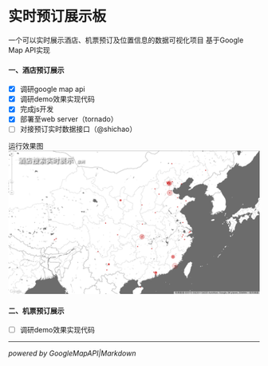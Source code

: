 # 实时预订展示板

一个可以实时展示酒店、机票预订及位置信息的数据可视化项目
基于Google Map API实现

#### 一、酒店预订展示

- [x] 调研google map api
- [x] 调研demo效果实现代码
- [x] 完成js开发
- [x] 部署至web server（tornado）
- [ ] 对接预订实时数据接口（@shichao）

运行效果图
![实时酒店预订展示板](hotel_board.png "实时酒店预订展示板")

#### 二、机票预订展示

- [ ] 调研demo效果实现代码

----
*powered by GoogleMapAPI|Markdown*

